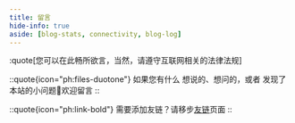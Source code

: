 ```yaml
---
title: 留言
hide-info: true
aside: [blog-stats, connectivity, blog-log]
---
```


:quote[您可以在此畅所欲言，当然，请遵守互联网相关的法律法规]

::quote{icon="ph:files-duotone"}
如果您有什么 想说的、想问的，或者 发现了本站的小问题🐞欢迎留言
::

::quote{icon="ph:link-bold"}
需要添加友链？请移步[友链](/link)页面
::